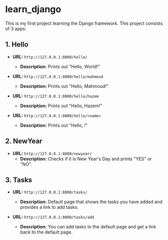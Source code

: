 # learn_django

This is my first project learning the Django framework. This project consists of 3 apps:

## 1. Hello

- **URL:** `http://127.0.0.1:8000/hello/`
  - **Description:** Prints out "Hello, World!"

- **URL:** `http://127.0.0.1:8000/hello/mahmoud`
  - **Description:** Prints out "Hello, Mahmoud!"

- **URL:** `http://127.0.0.1:8000/hello/hazem`
  - **Description:** Prints out "Hello, Hazem!"

- **URL:** `http://127.0.0.1:8000/hello/<name>`
  - **Description:** Prints out "Hello, <name>!"

## 2. NewYear

- **URL:** `http://127.0.0.1:8000/newyear/`
  - **Description:** Checks if it is New Year's Day and prints "YES" or "NO".

## 3. Tasks

- **URL:** `http://127.0.0.1:8000/tasks/`
  - **Description:** Default page that shows the tasks you have added and provides a link to add tasks.

- **URL:** `http://127.0.0.1:8000/tasks/add`
  - **Description:** You can add tasks to the default page and get a link back to the default page.
